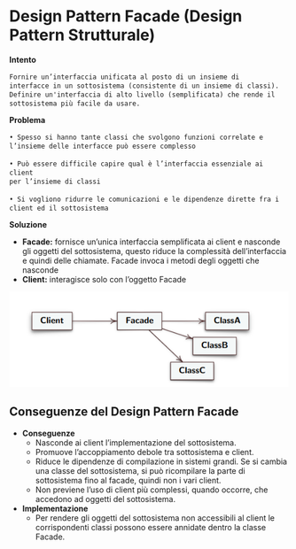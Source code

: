# Design Pattern Facade (Design Pattern Strutturale)

**Intento**

    Fornire un’interfaccia unificata al posto di un insieme di
    interfacce in un sottosistema (consistente di un insieme di classi).
    Definire un'interfaccia di alto livello (semplificata) che rende il
    sottosistema più facile da usare.

**Problema**

    • Spesso si hanno tante classi che svolgono funzioni correlate e
    l’insieme delle interfacce può essere complesso

    • Può essere difficile capire qual è l’interfaccia essenziale ai client
    per l’insieme di classi

    • Si vogliono ridurre le comunicazioni e le dipendenze dirette fra i
    client ed il sottosistema

**Soluzione**

* **Facade:** fornisce un’unica interfaccia semplificata ai client e
nasconde gli oggetti del sottosistema, questo riduce la
complessità dell’interfaccia e quindi delle chiamate. Facade
invoca i metodi degli oggetti che nasconde
* **Client:** interagisce solo con l’oggetto Facade 

<p align="center">
    <img src="./img/Facade.PNG">
</p>


## Conseguenze del Design Pattern Facade

* **Conseguenze**
    * Nasconde ai client l’implementazione del sottosistema.
    * Promuove l’accoppiamento debole tra sottosistema e client.
    * Riduce le dipendenze di compilazione in sistemi grandi. Se si
    cambia una classe del sottosistema, si può ricompilare la parte
    di sottosistema fino al facade, quindi non i vari client.
    * Non previene l’uso di client più complessi, quando occorre, che
    accedono ad oggetti del sottosistema.
* **Implementazione**
    * Per rendere gli oggetti del sottosistema non accessibili al client
    le corrispondenti classi possono essere annidate dentro la
    classe Facade.
